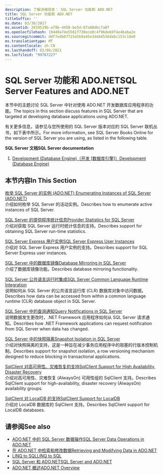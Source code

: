 ```yaml
---
description: 了解详细信息： SQL Server 功能和 ADO.NET
title: SQL Server 功能和 ADO.NET
titleSuffix: ''
ms.date: 03/30/2017
ms.assetid: 2839529b-a79b-4450-be5d-07a98dbc7a0f
ms.openlocfilehash: 19440a74e5561f730ece0c4f96de69f4e4baba2e
ms.sourcegitcommit: ddf7edb67715a5b9a45e3dd44536dabc153c1de0
ms.translationtype: MT
ms.contentlocale: zh-CN
ms.lasthandoff: 02/06/2021
ms.locfileid: "99767227"
---
```

# <a name="sql-server-features-and-adonet"></a><span data-ttu-id="1265c-103">SQL Server 功能和 ADO.NET</span><span class="sxs-lookup"><span data-stu-id="1265c-103">SQL Server Features and ADO.NET</span></span>

<span data-ttu-id="1265c-104">本节中的主题讨论 SQL Server 中针对使用 ADO.NET 开发数据库应用程序的功能。</span><span class="sxs-lookup"><span data-stu-id="1265c-104">The topics in this section discuss features in SQL Server that are targeted at developing database applications using ADO.NET.</span></span>  
  
 <span data-ttu-id="1265c-105">有关更多信息，请参见与您所使用的 SQL Server 版本对应的 SQL Server 联机丛书，如下表中所示。</span><span class="sxs-lookup"><span data-stu-id="1265c-105">For more information, see SQL Server Books Online for the version of SQL Server you are using, as listed in the following table.</span></span>  
  
 <span data-ttu-id="1265c-106">**SQL Server 文档**</span><span class="sxs-lookup"><span data-stu-id="1265c-106">**SQL Server documentation**</span></span>  
  
1. <span data-ttu-id="1265c-107">[Development (Database Engine)（开发 [数据库引擎]）](/previous-versions/sql/sql-server-2008/bb500155(v=sql.100))</span><span class="sxs-lookup"><span data-stu-id="1265c-107">[Development (Database Engine)](/previous-versions/sql/sql-server-2008/bb500155(v=sql.100))</span></span>  
  
## <a name="in-this-section"></a><span data-ttu-id="1265c-108">本节内容</span><span class="sxs-lookup"><span data-stu-id="1265c-108">In This Section</span></span>  

 [<span data-ttu-id="1265c-109">枚举 SQL Server 的实例 (ADO.NET) </span><span class="sxs-lookup"><span data-stu-id="1265c-109">Enumerating Instances of SQL Server (ADO.NET)</span></span>](enumerating-instances-of-sql-server.md)  
 <span data-ttu-id="1265c-110">介绍如何枚举 SQL Server 的活动实例。</span><span class="sxs-lookup"><span data-stu-id="1265c-110">Describes how to enumerate active instances of SQL Server.</span></span>  
  
 [<span data-ttu-id="1265c-111">SQL Server 的提供程序统计信息</span><span class="sxs-lookup"><span data-stu-id="1265c-111">Provider Statistics for SQL Server</span></span>](provider-statistics-for-sql-server.md)  
 <span data-ttu-id="1265c-112">介绍对获取 SQL Server 运行时统计信息的支持。</span><span class="sxs-lookup"><span data-stu-id="1265c-112">Describes support for obtaining SQL Server run-time statistics.</span></span>  
  
 [<span data-ttu-id="1265c-113">SQL Server Express 用户实例</span><span class="sxs-lookup"><span data-stu-id="1265c-113">SQL Server Express User Instances</span></span>](sql-server-express-user-instances.md)  
 <span data-ttu-id="1265c-114">介绍对 SQL Server Express 用户实例的支持。</span><span class="sxs-lookup"><span data-stu-id="1265c-114">Describes support for SQL Server Express user instances.</span></span>  
  
 [<span data-ttu-id="1265c-115">SQL Server 中的数据库镜像</span><span class="sxs-lookup"><span data-stu-id="1265c-115">Database Mirroring in SQL Server</span></span>](database-mirroring-in-sql-server.md)  
 <span data-ttu-id="1265c-116">介绍了数据库镜像功能。</span><span class="sxs-lookup"><span data-stu-id="1265c-116">Describes database mirroring functionality.</span></span>  
  
 [<span data-ttu-id="1265c-117">SQL Server 公共语言运行时集成</span><span class="sxs-lookup"><span data-stu-id="1265c-117">SQL Server Common Language Runtime Integration</span></span>](sql-server-common-language-runtime-integration.md)  
 <span data-ttu-id="1265c-118">说明如何从 SQL Server 的公共语言运行库 (CLR) 数据库对象中访问数据。</span><span class="sxs-lookup"><span data-stu-id="1265c-118">Describes how data can be accessed from within a common language runtime (CLR) database object in SQL Server.</span></span>  
  
 [<span data-ttu-id="1265c-119">SQL Server 中的查询通知</span><span class="sxs-lookup"><span data-stu-id="1265c-119">Query Notifications in SQL Server</span></span>](query-notifications-in-sql-server.md)  
 <span data-ttu-id="1265c-120">说明数据发生更改时，.NET Framework 应用程序如何从 SQL Server 请求通知。</span><span class="sxs-lookup"><span data-stu-id="1265c-120">Describes how .NET Framework applications can request notification from SQL Server when data has changed.</span></span>  
  
 [<span data-ttu-id="1265c-121">SQL Server 中的快照隔离</span><span class="sxs-lookup"><span data-stu-id="1265c-121">Snapshot Isolation in SQL Server</span></span>](snapshot-isolation-in-sql-server.md)  
 <span data-ttu-id="1265c-122">介绍对快照隔离的支持，这是一种旨在减少事务应用程序中的阻塞的行版本控制机制。</span><span class="sxs-lookup"><span data-stu-id="1265c-122">Describes support for snapshot isolation, a row versioning mechanism designed to reduce blocking in transactional applications.</span></span>  
  
 [<span data-ttu-id="1265c-123">SqlClient 对高可用性、灾难恢复的支持</span><span class="sxs-lookup"><span data-stu-id="1265c-123">SqlClient Support for High Availability, Disaster Recovery</span></span>](sqlclient-support-for-high-availability-disaster-recovery.md)  
 <span data-ttu-id="1265c-124">介绍对高可用性、灾难恢复 (AlwaysOn) 可用性组的 SqlClient 支持。</span><span class="sxs-lookup"><span data-stu-id="1265c-124">Describes SqlClient support for high-availability, disaster recovery (AlwaysOn) availability groups.</span></span>  
  
 [<span data-ttu-id="1265c-125">SqlClient 对 LocalDB 的支持</span><span class="sxs-lookup"><span data-stu-id="1265c-125">SqlClient Support for LocalDB</span></span>](sqlclient-support-for-localdb.md)  
 <span data-ttu-id="1265c-126">介绍对 LocalDB 数据库的 SqlClient 支持。</span><span class="sxs-lookup"><span data-stu-id="1265c-126">Describes SqlClient support for LocalDB databases.</span></span>  
  
## <a name="see-also"></a><span data-ttu-id="1265c-127">请参阅</span><span class="sxs-lookup"><span data-stu-id="1265c-127">See also</span></span>

- [<span data-ttu-id="1265c-128">ADO.NET 中的 SQL Server 数据操作</span><span class="sxs-lookup"><span data-stu-id="1265c-128">SQL Server Data Operations in ADO.NET</span></span>](sql-server-data-operations.md)
- [<span data-ttu-id="1265c-129">在 ADO.NET 中检索和修改数据</span><span class="sxs-lookup"><span data-stu-id="1265c-129">Retrieving and Modifying Data in ADO.NET</span></span>](../retrieving-and-modifying-data.md)
- [<span data-ttu-id="1265c-130">LINQ to SQL</span><span class="sxs-lookup"><span data-stu-id="1265c-130">LINQ to SQL</span></span>](./linq/index.md)
- [<span data-ttu-id="1265c-131">SQL Server 和 ADO.NET</span><span class="sxs-lookup"><span data-stu-id="1265c-131">SQL Server and ADO.NET</span></span>](index.md)
- [<span data-ttu-id="1265c-132">ADO.NET 概述</span><span class="sxs-lookup"><span data-stu-id="1265c-132">ADO.NET Overview</span></span>](../ado-net-overview.md)
